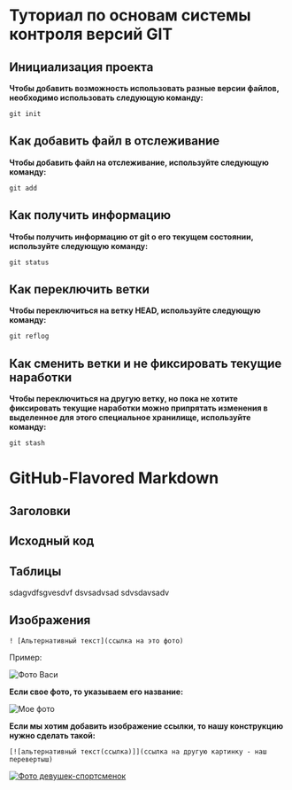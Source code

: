 # Туториал по основам системы контроля версий GIT

## Инициализация проекта

**Чтобы добавить возможность использовать разные версии файлов, необходимо использовать следующую команду:**

```fix
git init
```

## Как добавить файл в отслеживание

**Чтобы добавить файл на отслеживание, используйте следующую команду:**

```fix
git add
```

## Как получить информацию

**Чтобы получить информацию от git о его текущем состоянии, используйте следующую команду:**

```fix
git status
```

## Как переключить ветки

**Чтобы переключиться на ветку HEAD, используйте следующую команду:**

```fix
git reflog
```

## Как сменить ветки и не фиксировать текущие наработки

**Чтобы переключиться на другую ветку, но пока не хотите фиксировать текущие наработки можно припрятать изменения в выделенное для этого специальное хранилище, используйте команду:**

```fix
git stash
```


# GitHub-Flavored Markdown


## Заголовки




## Исходный код




## Таблицы

sdagvdfsgvesdvf
dsvsadvsad
sdvsdavsadv


## Изображения

```
! [Альтернативный текст](ссылка на это фото)
```

Пример:

![Фото Васи](https://images.unsplash.com/photo-1461896836934-ffe607ba8211?ixlib=rb-4.0.3&ixid=M3wxMjA3fDB8MHxwaG90by1wYWdlfHx8fGVufDB8fHx8fA%3D%3D&auto=format&fit=crop&w=870&q=80)

**Если свое фото, то указываем его название:**

![Мое фото](photo)

**Если мы хотим добавить изображение ссылки, то нашу конструкцию нужно сделать такой:**

```
[![альтернативный текст(ссылка)]](ссылка на другую картинку - наш перевертыш)
```

[![Фото девушек-спортсменок](https://images.unsplash.com/photo-1541252260730-0412e8e2108e?ixlib=rb-4.0.3&ixid=M3wxMjA3fDB8MHxwaG90by1wYWdlfHx8fGVufDB8fHx8fA%3D%3D&auto=format&fit=crop&w=374&q=80)](https://plus.unsplash.com/premium_photo-1673458333820-279325f103b6?ixlib=rb-4.0.3&ixid=M3wxMjA3fDB8MHxwaG90by1wYWdlfHx8fGVufDB8fHx8fA%3D%3D&auto=format&fit=crop&w=870&q=80)